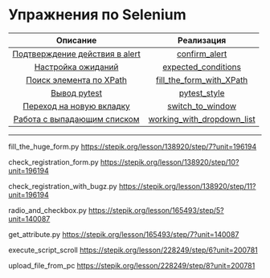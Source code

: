 # Упражнения по Selenium

|                           Описание                           |                            Реализация                             |
|:------------------------------------------------------------:|:-----------------------------------------------------------------:|
|   [Подтверждение действия в alert](tasks/confirm_alert.md)   |            [confirm_alert](solutions/confirm_alert.py)            |
|      [Настройка ожиданий](tasks/expected_conditions.md)      |      [expected_conditions](solutions/expected_conditions.py)      |
| [Поиск элемента по XPath](tasks/fill_the_form_with_XPath.md) | [fill_the_form_with_XPath](solutions/fill_the_form_with_XPath.py) |
|            [Вывод pytest](tasks/pytest_style.md)             |             [pytest_style](solutions/pytest_style.py)             |
|    [Переход на новую вкладку](tasks/switch_to_window.md)     |         [switch_to_window](solutions/switch_to_window.py)         |
| [Работа с выпадающим списком](tasks/working_with_dropdown_list.md) | [working_with_dropdown_list](solutions/working_with_dropdown_list.py) |

---
fill_the_huge_form.py https://stepik.org/lesson/138920/step/7?unit=196194

check_registration_form.py https://stepik.org/lesson/138920/step/10?unit=196194

check_registration_with_bugz.py https://stepik.org/lesson/138920/step/11?unit=196194

radio_and_checkbox.py https://stepik.org/lesson/165493/step/5?unit=140087

get_attribute.py https://stepik.org/lesson/165493/step/7?unit=140087

execute_script_scroll https://stepik.org/lesson/228249/step/6?unit=200781

upload_file_from_pc  https://stepik.org/lesson/228249/step/8?unit=200781
